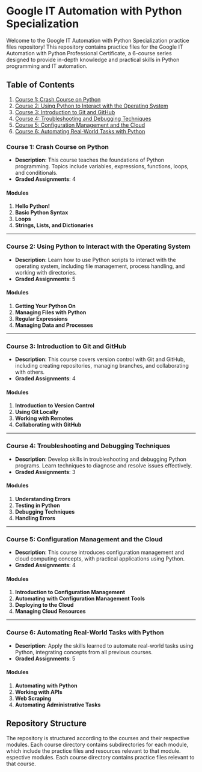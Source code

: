 # Google IT Automation with Python Specialization

Welcome to the Google IT Automation with Python Specialization practice files repository! This repository contains practice files for the Google IT Automation with Python Professional Certificate, a 6-course series designed to provide in-depth knowledge and practical skills in Python programming and IT automation.

## Table of Contents

1. [Course 1: Crash Course on Python](#course-1-crash-course-on-python)
2. [Course 2: Using Python to Interact with the Operating System](#course-2-using-python-to-interact-with-the-operating-system)
3. [Course 3: Introduction to Git and GitHub](#course-3-introduction-to-git-and-github)
4. [Course 4: Troubleshooting and Debugging Techniques](#course-4-troubleshooting-and-debugging-techniques)
5. [Course 5: Configuration Management and the Cloud](#course-5-configuration-management-and-the-cloud)
6. [Course 6: Automating Real-World Tasks with Python](#course-6-automating-real-world-tasks-with-python)

### Course 1: Crash Course on Python

- **Description**: This course teaches the foundations of Python programming. Topics include variables, expressions, functions, loops, and conditionals.
- **Graded Assignments**: 4

#### Modules
1. **Hello Python!**
2. **Basic Python Syntax**
3. **Loops**
4. **Strings, Lists, and Dictionaries**

---


### Course 2: Using Python to Interact with the Operating System

- **Description**: Learn how to use Python scripts to interact with the operating system, including file management, process handling, and working with directories.
- **Graded Assignments**: 5

#### Modules
1. **Getting Your Python On**
2. **Managing Files with Python**
3. **Regular Expressions**
4. **Managing Data and Processes**


---


### Course 3: Introduction to Git and GitHub

- **Description**: This course covers version control with Git and GitHub, including creating repositories, managing branches, and collaborating with others.
- **Graded Assignments**: 4

#### Modules
1. **Introduction to Version Control**
2. **Using Git Locally**
3. **Working with Remotes**
4. **Collaborating with GitHub**


---


### Course 4: Troubleshooting and Debugging Techniques

- **Description**: Develop skills in troubleshooting and debugging Python programs. Learn techniques to diagnose and resolve issues effectively.
- **Graded Assignments**: 3

#### Modules
1. **Understanding Errors**
2. **Testing in Python**
3. **Debugging Techniques**
4. **Handling Errors**


---


### Course 5: Configuration Management and the Cloud

- **Description**: This course introduces configuration management and cloud computing concepts, with practical applications using Python.
- **Graded Assignments**: 4

#### Modules
1. **Introduction to Configuration Management**
2. **Automating with Configuration Management Tools**
3. **Deploying to the Cloud**
4. **Managing Cloud Resources**


---


### Course 6: Automating Real-World Tasks with Python

- **Description**: Apply the skills learned to automate real-world tasks using Python, integrating concepts from all previous courses.
- **Graded Assignments**: 5

#### Modules
1. **Automating with Python**
2. **Working with APIs**
3. **Web Scraping**
4. **Automating Administrative Tasks**

## Repository Structure

The repository is structured according to the courses and their respective modules. Each course directory contains subdirectories for each module, which include the practice files and resources relevant to that module.
espective modules. Each course directory contains practice files relevant to that course.

